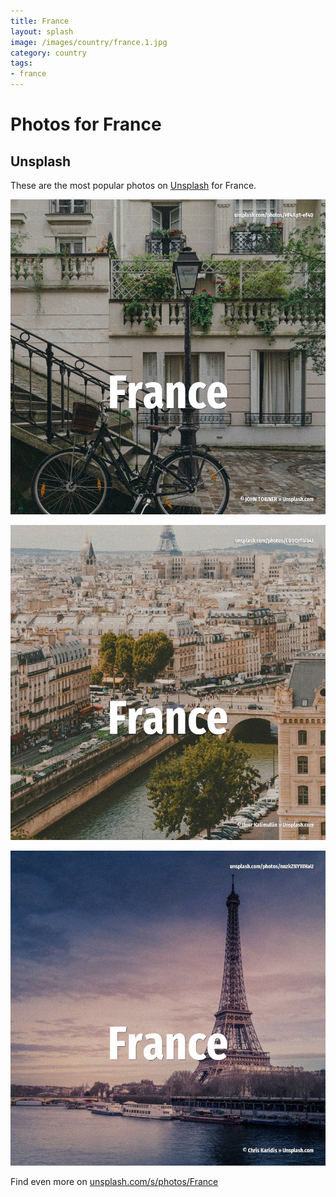 ```yaml
---
title: France
layout: splash
image: /images/country/france.1.jpg
category: country
tags:
- france
---
```

# Photos for France

## Unsplash

These are the most popular photos on [Unsplash](https://unsplash.com) for France.

![France](/images/country/france.1.jpg)

![France](/images/country/france.2.jpg)

![France](/images/country/france.3.jpg)

Find even more on [unsplash.com/s/photos/France](https://unsplash.com/s/photos/France)
